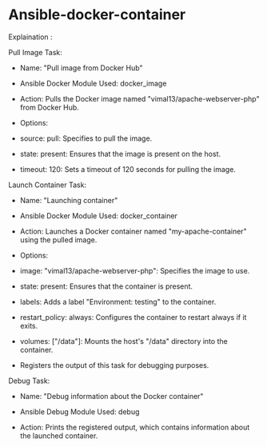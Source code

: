 # Ansible-docker-container
Explaination :

 Pull Image Task:

 - Name: "Pull image from Docker Hub"

 - Ansible Docker Module Used: docker_image

 - Action: Pulls the Docker image named "vimal13/apache-webserver-php" from Docker Hub.

 - Options:

  - source: pull: Specifies to pull the image.

  - state: present: Ensures that the image is present on the host.

  - timeout: 120: Sets a timeout of 120 seconds for pulling the image.

 Launch Container Task:

 - Name: "Launching container"

 - Ansible Docker Module Used: docker_container

 - Action: Launches a Docker container named "my-apache-container" using the pulled image.

 - Options:

  - image: "vimal13/apache-webserver-php": Specifies the image to use.

  - state: present: Ensures that the container is present.

  - labels: Adds a label "Environment: testing" to the container.

  - restart_policy: always: Configures the container to restart always if it exits.

  - volumes: ["/data"]: Mounts the host's "/data" directory into the container.

  - Registers the output of this task for debugging purposes.

 Debug Task:

 - Name: "Debug information about the Docker container"

 - Ansible Debug Module Used: debug

 - Action: Prints the registered output, which contains information about the launched container.
